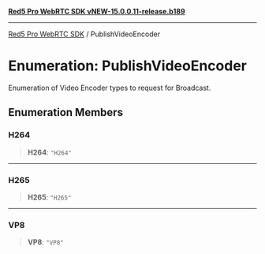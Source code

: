 [**Red5 Pro WebRTC SDK vNEW-15.0.0.11-release.b189**](../README.md)

***

[Red5 Pro WebRTC SDK](../globals.md) / PublishVideoEncoder

# Enumeration: PublishVideoEncoder

Enumeration of Video Encoder types to request for Broadcast.

## Enumeration Members

### H264

> **H264**: `"H264"`

***

### H265

> **H265**: `"H265"`

***

### VP8

> **VP8**: `"VP8"`
